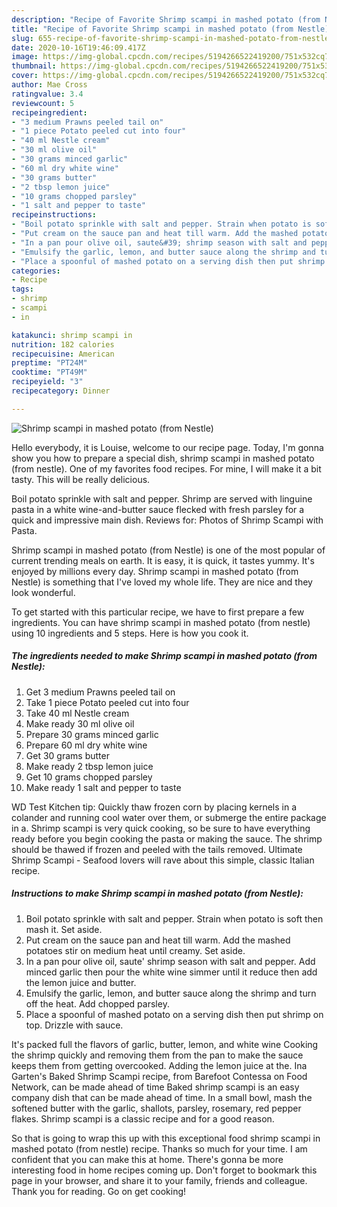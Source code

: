 ```yaml
---
description: "Recipe of Favorite Shrimp scampi in mashed potato (from Nestle)"
title: "Recipe of Favorite Shrimp scampi in mashed potato (from Nestle)"
slug: 655-recipe-of-favorite-shrimp-scampi-in-mashed-potato-from-nestle
date: 2020-10-16T19:46:09.417Z
image: https://img-global.cpcdn.com/recipes/5194266522419200/751x532cq70/shrimp-scampi-in-mashed-potato-from-nestle-recipe-main-photo.jpg
thumbnail: https://img-global.cpcdn.com/recipes/5194266522419200/751x532cq70/shrimp-scampi-in-mashed-potato-from-nestle-recipe-main-photo.jpg
cover: https://img-global.cpcdn.com/recipes/5194266522419200/751x532cq70/shrimp-scampi-in-mashed-potato-from-nestle-recipe-main-photo.jpg
author: Mae Cross
ratingvalue: 3.4
reviewcount: 5
recipeingredient:
- "3 medium Prawns peeled tail on"
- "1 piece Potato peeled cut into four"
- "40 ml Nestle cream"
- "30 ml olive oil"
- "30 grams minced garlic"
- "60 ml dry white wine"
- "30 grams butter"
- "2 tbsp lemon juice"
- "10 grams chopped parsley"
- "1 salt and pepper to taste"
recipeinstructions:
- "Boil potato sprinkle with salt and pepper. Strain when potato is soft then mash it. Set aside."
- "Put cream on the sauce pan and heat till warm. Add the mashed potatoes stir on medium heat until creamy. Set aside."
- "In a pan pour olive oil, saute&#39; shrimp season with salt and pepper. Add minced garlic then pour the white wine simmer until it reduce then add the lemon juice and butter."
- "Emulsify the garlic, lemon, and butter sauce along the shrimp and turn off the heat. Add chopped parsley."
- "Place a spoonful of mashed potato on a serving dish then put shrimp on top. Drizzle with sauce."
categories:
- Recipe
tags:
- shrimp
- scampi
- in

katakunci: shrimp scampi in 
nutrition: 182 calories
recipecuisine: American
preptime: "PT24M"
cooktime: "PT49M"
recipeyield: "3"
recipecategory: Dinner

---
```



![Shrimp scampi in mashed potato (from Nestle)](https://img-global.cpcdn.com/recipes/5194266522419200/751x532cq70/shrimp-scampi-in-mashed-potato-from-nestle-recipe-main-photo.jpg)

Hello everybody, it is Louise, welcome to our recipe page. Today, I'm gonna show you how to prepare a special dish, shrimp scampi in mashed potato (from nestle). One of my favorites food recipes. For mine, I will make it a bit tasty. This will be really delicious.

Boil potato sprinkle with salt and pepper. Shrimp are served with linguine pasta in a white wine-and-butter sauce flecked with fresh parsley for a quick and impressive main dish. Reviews for: Photos of Shrimp Scampi with Pasta.

Shrimp scampi in mashed potato (from Nestle) is one of the most popular of current trending meals on earth. It is easy, it is quick, it tastes yummy. It's enjoyed by millions every day. Shrimp scampi in mashed potato (from Nestle) is something that I've loved my whole life. They are nice and they look wonderful.


To get started with this particular recipe, we have to first prepare a few ingredients. You can have shrimp scampi in mashed potato (from nestle) using 10 ingredients and 5 steps. Here is how you cook it.

<!--inarticleads1-->

##### The ingredients needed to make Shrimp scampi in mashed potato (from Nestle):

1. Get 3 medium Prawns peeled tail on
1. Take 1 piece Potato peeled cut into four
1. Take 40 ml Nestle cream
1. Make ready 30 ml olive oil
1. Prepare 30 grams minced garlic
1. Prepare 60 ml dry white wine
1. Get 30 grams butter
1. Make ready 2 tbsp lemon juice
1. Get 10 grams chopped parsley
1. Make ready 1 salt and pepper to taste


WD Test Kitchen tip: Quickly thaw frozen corn by placing kernels in a colander and running cool water over them, or submerge the entire package in a. Shrimp scampi is very quick cooking, so be sure to have everything ready before you begin cooking the pasta or making the sauce. The shrimp should be thawed if frozen and peeled with the tails removed. Ultimate Shrimp Scampi - Seafood lovers will rave about this simple, classic Italian recipe. 

<!--inarticleads2-->

##### Instructions to make Shrimp scampi in mashed potato (from Nestle):

1. Boil potato sprinkle with salt and pepper. Strain when potato is soft then mash it. Set aside.
1. Put cream on the sauce pan and heat till warm. Add the mashed potatoes stir on medium heat until creamy. Set aside.
1. In a pan pour olive oil, saute&#39; shrimp season with salt and pepper. Add minced garlic then pour the white wine simmer until it reduce then add the lemon juice and butter.
1. Emulsify the garlic, lemon, and butter sauce along the shrimp and turn off the heat. Add chopped parsley.
1. Place a spoonful of mashed potato on a serving dish then put shrimp on top. Drizzle with sauce.


It&#39;s packed full the flavors of garlic, butter, lemon, and white wine Cooking the shrimp quickly and removing them from the pan to make the sauce keeps them from getting overcooked. Adding the lemon juice at the. Ina Garten&#39;s Baked Shrimp Scampi recipe, from Barefoot Contessa on Food Network, can be made ahead of time Baked shrimp scampi is an easy company dish that can be made ahead of time. In a small bowl, mash the softened butter with the garlic, shallots, parsley, rosemary, red pepper flakes. Shrimp scampi is a classic recipe and for a good reason. 

So that is going to wrap this up with this exceptional food shrimp scampi in mashed potato (from nestle) recipe. Thanks so much for your time. I am confident that you can make this at home. There's gonna be more interesting food in home recipes coming up. Don't forget to bookmark this page in your browser, and share it to your family, friends and colleague. Thank you for reading. Go on get cooking!
